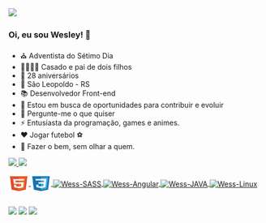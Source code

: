 <img src="https://scontent.fpoa11-2.fna.fbcdn.net/v/t39.30808-6/279634626_101869212524939_3369651534765876304_n.png?_nc_cat=108&ccb=1-7&_nc_sid=e3f864&_nc_ohc=Or_1GuuXkQ8AX-GEfrp&_nc_oc=AQmXCcQQaxx5WeNPmShz33u4id9PjxPOE6I9EWsn2F0ZbdGOXZ5ad88kexoNshrygP6mwHaMiWpRfOlFPIL-mllb&_nc_ht=scontent.fpoa11-2.fna&oh=00_AT-1De6qdAmcdjy4XnKRT5INa0o-YDkgW-ZONCWxf16QLw&oe=629D7B2B"  width="40%" />

### Oi, eu sou Wesley! 👋

- ⛪ Adventista do Sétimo Dia
- 👨‍👩‍👦‍👦 Casado e pai de dois filhos
- 🎂 28 aniversários
- 🏡 São Leopoldo - RS
- 📚 Desenvolvedor Front-end
- 🤔 Estou em busca de oportunidades para contribuir e evoluir
- 💬 Pergunte-me o que quiser
- ⚡ Entusiasta da programação, games e animes.
- ❤️ Jogar futebol ⚽
- 🌱 Fazer o bem, sem olhar a quem.

<div>
  <a href="https://github.com/wesleytj">
  <img height="180em" src="https://github-readme-stats.vercel.app/api?username=wesleytj&show_icons=true&theme=chartreuse-dark&include_all_commits=true&count_private=true"/>
  <img height="180em" src="https://github-readme-stats.vercel.app/api/top-langs/?username=wesleytj&layout=compact&langs_count=7&theme=chartreuse-dark"/>
</div>
<div style="display: inline_block"><br>
  <img align="center" alt="Wess-HTML" height="30" width="40" src="https://raw.githubusercontent.com/devicons/devicon/master/icons/html5/html5-original.svg">
  <img align="center" alt="Wess-CSS" height="30" width="40" src="https://raw.githubusercontent.com/devicons/devicon/master/icons/css3/css3-original.svg">
  <img align="center" alt="Wess-SASS" height="30" width="40" src="https://cdn.jsdelivr.net/gh/devicons/devicon/icons/sass/sass-original.svg" />
  <img align="center" alt="Wess-Angular" height="30" width="40" src="https://cdn.jsdelivr.net/gh/devicons/devicon/icons/angularjs/angularjs-original.svg" />
  <img align="center" alt="Wess-JAVA" height="30" width="40" src="https://cdn.jsdelivr.net/gh/devicons/devicon/icons/java/java-original.svg" />
  <img align="center" alt="Wess-Linux" height="30" width="40" src="https://cdn.jsdelivr.net/gh/devicons/devicon/icons/linux/linux-original.svg" />  
</div>
  
##
  
 <div>   
  <a href="https://www.linkedin.com/in/wesley-jacques" target="_blank"><img src="https://img.shields.io/badge/LinkedIn-0077B5?style=for-the-badge&logo=linkedin&logoColor=white" target="_blank"></a> 
  <a href="https://api.whatsapp.com/send?phone=5551995291593&text=Opa%2C%20como%20posso%20ajudar%3F"><img src="https://img.shields.io/badge/WhatsApp-25D366?style=for-the-badge&logo=whatsapp&logoColor=white" target="_blank"></a>                    
  <a href="mailto:wesleyjacques@hotmail.com"><img src="https://img.shields.io/badge/Outlook-0078D4?style=for-the-badge&logo=microsoft-outlook&logoColor=white" target="_blank"></a>
 </div> 

